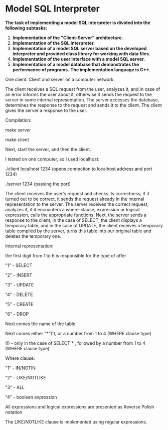Model SQL Interpreter
============
**The task of implementing a model SQL interpreter is divided into the following subtasks:**
1. **Implementation of the "Client-Server" architecture.**
2. **Implementation of the SQL interpreter.**
3. **Implementation of a model SQL server based on the developed interpreter and provided class library for working with data files.**
4. **Implementation of the user interface with a model SQL server.**
5. **Implementation of a model database that demonstrates the performance of programs.**
**The implementation language is C++.**


One client. Client and server on a computer network.

The client receives a SQL request from the user, analyzes it, and in case of an error informs the user about it, otherwise it sends the request to the server in some internal representation. The server accesses the database, determines the response to the request and sends it to the client. The client gives the server a response to the user.


Compilation:

make server

make client


Next, start the server, and then the client.

I tested on one computer, so I used localhost:

./client localhost 1234 (opens connection to localhost address and port 1234)

./server 1234 (passing the port)

The client receives the user's request and checks its correctness, if it turned out to be correct, it sends the request already in the internal representation to the server.
The server receives the correct request, analyzes it, if it encounters a where-clause, expression or logical expression, calls the appropriate functions. Next, the server sends a response to the client, in the case of SELECT, the client displays a temporary table, and in the case of UPDATE, the client receives a temporary table compiled by the server, turns this table into our original table and deletes the temporary one.


Internal representation:

the first digit from 1 to 6 is responsible for the type of offer

"1" - SELECT

"2" - INSERT

"3" - UPDATE

"4" - DELETE

"5" - CREATE

"6" - DROP

Next comes the name of the table.

Next comes either "*"(!), or a number from 1 to 4 (WHERE clause type)

(!) - only in the case of SELECT * , followed by a number from 1 to 4 (WHERE clause type)


Where clause:

"1" - IN/NOTIN

"2" - LIKE/NOTLIKE

"3" - ALL

"4" - boolean expression


All expressions and logical expressions are presented as Reverse Polish notation

The LIKE/NOTLIKE clause is implemented using regular expressions.
